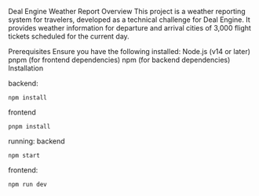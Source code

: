 Deal Engine Weather Report
Overview
This project is a weather reporting system for travelers, developed as a technical challenge for Deal Engine. It provides weather information for departure and arrival cities of 3,000 flight tickets scheduled for the current day.

Prerequisites
Ensure you have the following installed:
Node.js (v14 or later)
pnpm (for frontend dependencies)
npm (for backend dependencies)
Installation

backend:
```
npm install
```

frontend
``` 
pnpm install
```

running:
backend
```
npm start
```

frontend:
```
npm run dev 
```
